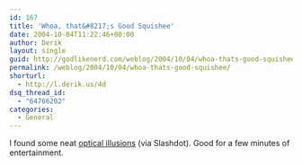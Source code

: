 ```yaml
---
id: 167
title: 'Whoa, that&#8217;s Good Squishee'
date: 2004-10-04T11:22:46+00:00
author: Derik
layout: single
guid: http://godlikenerd.com/weblog/2004/10/04/whoa-thats-good-squishee/
permalink: /weblog/2004/10/04/whoa-thats-good-squishee/
shorturl:
  - http://l.derik.us/4d
dsq_thread_id:
  - "64766202"
categories:
  - General
---
```

I found some neat [optical illusions](http://www.ritsumei.ac.jp/~akitaoka/index-e.html) (via Slashdot). Good for a few minutes of entertainment.